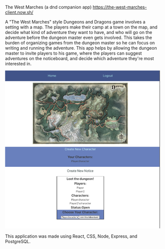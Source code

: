 The West Marches (a dnd companion app) https://the-west-marches-client.now.sh/

A "The West Marches" style Dungeons and Dragons game involves a setting with a map. The players make their camp at a town on the map, and decide what kind of adventure they want to have, and who will go on the adventure before the dungeon master even gets involved. This takes the burden of organizing games from the dungeon master so he can focus on writing and running the adventure. This app helps by allowing the dungeon master to invite players to his game, where the players can suggest adventures on the noticeboard, and decide which adventure they're most interested in.

![The Player Home Page of the West Marches App](screenshot.png?raw=true "The West Marches")

This application was made using React, CSS, Node, Express, and PostgreSQL.